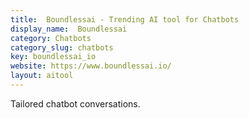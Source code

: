 ```yaml
---
title:  Boundlessai - Trending AI tool for Chatbots
display_name:  Boundlessai
category: Chatbots
category_slug: chatbots
key: boundlessai_io
website: https://www.boundlessai.io/
layout: aitool
---
```


Tailored chatbot conversations.
